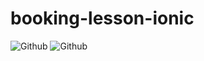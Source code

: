 # booking-lesson-ionic
![Github](https://github.com/adam-reeves5/booking-lesson-ionic/blob/master/Screenshot_1.png)
![Github](https://github.com/adam-reeves5/booking-lesson-ionic/blob/master/Screenshot-2.jpg)
